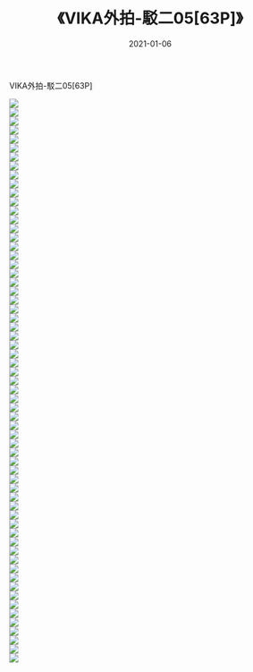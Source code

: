 ﻿---
layout: post
title:  《VIKA外拍-駁二05[63P]》
date:   2021-01-06
img: http://pic.660000.xyz/1:down/唯美/2021/VIKA外拍-駁二05[63P]/000.jpg
categories: [美女, 清纯, 唯美]
---

VIKA外拍-駁二05[63P]

  ![](http://pic.660000.xyz/1:down/唯美/2021/VIKA外拍-駁二05[63P]/001.jpg) <br> ![](http://pic.660000.xyz/1:down/唯美/2021/VIKA外拍-駁二05[63P]/002.jpg) <br> ![](http://pic.660000.xyz/1:down/唯美/2021/VIKA外拍-駁二05[63P]/003.jpg) <br> ![](http://pic.660000.xyz/1:down/唯美/2021/VIKA外拍-駁二05[63P]/004.jpg) <br> ![](http://pic.660000.xyz/1:down/唯美/2021/VIKA外拍-駁二05[63P]/005.jpg) <br> ![](http://pic.660000.xyz/1:down/唯美/2021/VIKA外拍-駁二05[63P]/006.jpg) <br> ![](http://pic.660000.xyz/1:down/唯美/2021/VIKA外拍-駁二05[63P]/007.jpg) <br> ![](http://pic.660000.xyz/1:down/唯美/2021/VIKA外拍-駁二05[63P]/008.jpg) <br> ![](http://pic.660000.xyz/1:down/唯美/2021/VIKA外拍-駁二05[63P]/009.jpg) <br> ![](http://pic.660000.xyz/1:down/唯美/2021/VIKA外拍-駁二05[63P]/010.jpg) <br> ![](http://pic.660000.xyz/1:down/唯美/2021/VIKA外拍-駁二05[63P]/011.jpg) <br> ![](http://pic.660000.xyz/1:down/唯美/2021/VIKA外拍-駁二05[63P]/012.jpg) <br> ![](http://pic.660000.xyz/1:down/唯美/2021/VIKA外拍-駁二05[63P]/013.jpg) <br> ![](http://pic.660000.xyz/1:down/唯美/2021/VIKA外拍-駁二05[63P]/014.jpg) <br> ![](http://pic.660000.xyz/1:down/唯美/2021/VIKA外拍-駁二05[63P]/015.jpg) <br> ![](http://pic.660000.xyz/1:down/唯美/2021/VIKA外拍-駁二05[63P]/016.jpg) <br> ![](http://pic.660000.xyz/1:down/唯美/2021/VIKA外拍-駁二05[63P]/017.jpg) <br> ![](http://pic.660000.xyz/1:down/唯美/2021/VIKA外拍-駁二05[63P]/018.jpg) <br> ![](http://pic.660000.xyz/1:down/唯美/2021/VIKA外拍-駁二05[63P]/019.jpg) <br> ![](http://pic.660000.xyz/1:down/唯美/2021/VIKA外拍-駁二05[63P]/020.jpg) <br> ![](http://pic.660000.xyz/1:down/唯美/2021/VIKA外拍-駁二05[63P]/021.jpg) <br> ![](http://pic.660000.xyz/1:down/唯美/2021/VIKA外拍-駁二05[63P]/022.jpg) <br> ![](http://pic.660000.xyz/1:down/唯美/2021/VIKA外拍-駁二05[63P]/023.jpg) <br> ![](http://pic.660000.xyz/1:down/唯美/2021/VIKA外拍-駁二05[63P]/024.jpg) <br> ![](http://pic.660000.xyz/1:down/唯美/2021/VIKA外拍-駁二05[63P]/025.jpg) <br> ![](http://pic.660000.xyz/1:down/唯美/2021/VIKA外拍-駁二05[63P]/026.jpg) <br> ![](http://pic.660000.xyz/1:down/唯美/2021/VIKA外拍-駁二05[63P]/027.jpg) <br> ![](http://pic.660000.xyz/1:down/唯美/2021/VIKA外拍-駁二05[63P]/028.jpg) <br> ![](http://pic.660000.xyz/1:down/唯美/2021/VIKA外拍-駁二05[63P]/029.jpg) <br> ![](http://pic.660000.xyz/1:down/唯美/2021/VIKA外拍-駁二05[63P]/030.jpg) <br> ![](http://pic.660000.xyz/1:down/唯美/2021/VIKA外拍-駁二05[63P]/031.jpg) <br> ![](http://pic.660000.xyz/1:down/唯美/2021/VIKA外拍-駁二05[63P]/032.jpg) <br> ![](http://pic.660000.xyz/1:down/唯美/2021/VIKA外拍-駁二05[63P]/033.jpg) <br> ![](http://pic.660000.xyz/1:down/唯美/2021/VIKA外拍-駁二05[63P]/034.jpg) <br> ![](http://pic.660000.xyz/1:down/唯美/2021/VIKA外拍-駁二05[63P]/035.jpg) <br> ![](http://pic.660000.xyz/1:down/唯美/2021/VIKA外拍-駁二05[63P]/036.jpg) <br> ![](http://pic.660000.xyz/1:down/唯美/2021/VIKA外拍-駁二05[63P]/037.jpg) <br> ![](http://pic.660000.xyz/1:down/唯美/2021/VIKA外拍-駁二05[63P]/038.jpg) <br> ![](http://pic.660000.xyz/1:down/唯美/2021/VIKA外拍-駁二05[63P]/039.jpg) <br> ![](http://pic.660000.xyz/1:down/唯美/2021/VIKA外拍-駁二05[63P]/040.jpg) <br> ![](http://pic.660000.xyz/1:down/唯美/2021/VIKA外拍-駁二05[63P]/041.jpg) <br> ![](http://pic.660000.xyz/1:down/唯美/2021/VIKA外拍-駁二05[63P]/042.jpg) <br> ![](http://pic.660000.xyz/1:down/唯美/2021/VIKA外拍-駁二05[63P]/043.jpg) <br> ![](http://pic.660000.xyz/1:down/唯美/2021/VIKA外拍-駁二05[63P]/044.jpg) <br> ![](http://pic.660000.xyz/1:down/唯美/2021/VIKA外拍-駁二05[63P]/045.jpg) <br> ![](http://pic.660000.xyz/1:down/唯美/2021/VIKA外拍-駁二05[63P]/046.jpg) <br> ![](http://pic.660000.xyz/1:down/唯美/2021/VIKA外拍-駁二05[63P]/047.jpg) <br> ![](http://pic.660000.xyz/1:down/唯美/2021/VIKA外拍-駁二05[63P]/048.jpg) <br> ![](http://pic.660000.xyz/1:down/唯美/2021/VIKA外拍-駁二05[63P]/049.jpg) <br> ![](http://pic.660000.xyz/1:down/唯美/2021/VIKA外拍-駁二05[63P]/050.jpg) <br> ![](http://pic.660000.xyz/1:down/唯美/2021/VIKA外拍-駁二05[63P]/051.jpg) <br> ![](http://pic.660000.xyz/1:down/唯美/2021/VIKA外拍-駁二05[63P]/052.jpg) <br> ![](http://pic.660000.xyz/1:down/唯美/2021/VIKA外拍-駁二05[63P]/053.jpg) <br> ![](http://pic.660000.xyz/1:down/唯美/2021/VIKA外拍-駁二05[63P]/054.jpg) <br> ![](http://pic.660000.xyz/1:down/唯美/2021/VIKA外拍-駁二05[63P]/055.jpg) <br> ![](http://pic.660000.xyz/1:down/唯美/2021/VIKA外拍-駁二05[63P]/056.jpg) <br> ![](http://pic.660000.xyz/1:down/唯美/2021/VIKA外拍-駁二05[63P]/057.jpg) <br> ![](http://pic.660000.xyz/1:down/唯美/2021/VIKA外拍-駁二05[63P]/058.jpg) <br> ![](http://pic.660000.xyz/1:down/唯美/2021/VIKA外拍-駁二05[63P]/059.jpg) <br> ![](http://pic.660000.xyz/1:down/唯美/2021/VIKA外拍-駁二05[63P]/060.jpg) <br> ![](http://pic.660000.xyz/1:down/唯美/2021/VIKA外拍-駁二05[63P]/061.jpg) <br> ![](http://pic.660000.xyz/1:down/唯美/2021/VIKA外拍-駁二05[63P]/062.jpg) <br> ![](http://pic.660000.xyz/1:down/唯美/2021/VIKA外拍-駁二05[63P]/063.jpg) <br>